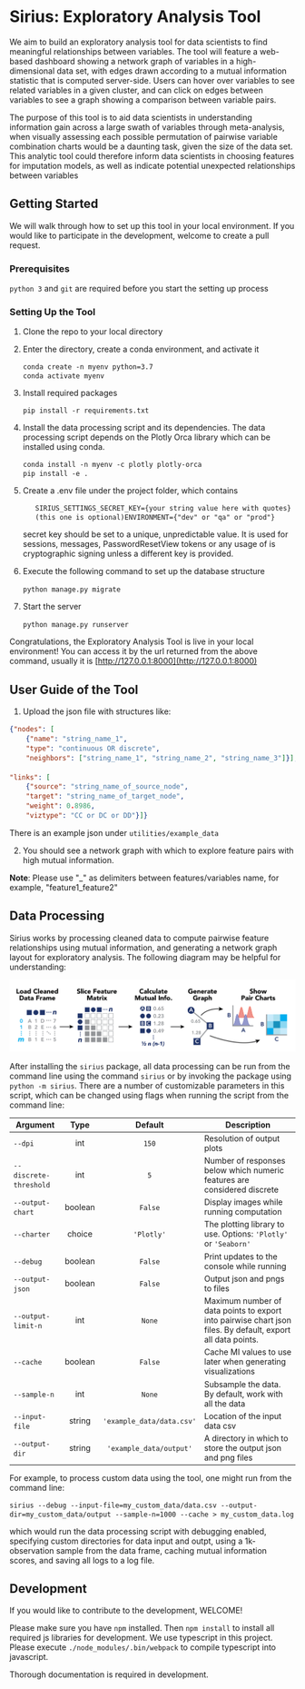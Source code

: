 # Sirius: Exploratory Analysis Tool
We aim to build an exploratory analysis tool for data scientists to find meaningful relationships between variables. The
tool will feature a web-based dashboard showing a network graph of variables in a high-dimensional data set, with edges 
drawn according to a mutual information statistic that is computed server-side. Users can hover over variables to see 
related variables in a given cluster, and can click on edges between variables to see a graph showing a comparison between 
variable pairs.

The purpose of this tool is to aid data scientists in understanding information gain across a large swath of variables 
through meta-analysis, when visually assessing each possible permutation of pairwise variable combination charts would 
be a daunting task, given the size of the data set. This analytic tool could therefore inform data scientists in choosing 
features for imputation models, as well as indicate potential unexpected relationships between variables

## Getting Started
We will walk through how to set up this tool in your local environment. If you would like to participate in the development,
welcome to create a pull request.
### Prerequisites
`python 3` and `git` are required before you start the setting up process
### Setting Up the Tool
1. Clone the repo to your local directory
2. Enter the directory, create a conda environment, and activate it

       conda create -n myenv python=3.7
       conda activate myenv
3. Install required packages

   ```
   pip install -r requirements.txt
   ```
4. Install the data processing script and its dependencies. 
   The data processing script depends on the Plotly Orca library which can be installed using conda.

       conda install -n myenv -c plotly plotly-orca
       pip install -e .   
5. Create a .env file under the project folder, which contains 
    ```text
       SIRIUS_SETTINGS_SECRET_KEY={your string value here with quotes}
       (this one is optional)ENVIRONMENT={"dev" or "qa" or "prod"}
    ```
    secret key should be set to a unique, unpredictable value. It is used for sessions, messages, PasswordResetView tokens
    or any usage of is cryptographic signing unless a different key is provided.  
6. Execute the following command to set up the database structure

    ```python manage.py migrate```  
7. Start the server

    ```python manage.py runserver```

    
Congratulations, the Exploratory Analysis Tool is live in your local environment!
You can access it by the url returned from the above command, usually it is [http://127.0.0.1:8000](http://127.0.0.1:8000)

## User Guide of the Tool

1. Upload the json file with structures like:
```json
{"nodes": [
    {"name": "string_name_1",
    "type": "continuous OR discrete",
    "neighbors": ["string_name_1", "string_name_2", "string_name_3"]}],
 
"links": [
    {"source": "string_name_of_source_node",
    "target": "string_name_of_target_node",
    "weight": 0.8986,
    "viztype": "CC or DC or DD"}]}

```
There is an example json under `utilities/example_data`

2. You should see a network graph with which to explore feature pairs with high mutual information.

<b>Note</b>: Please use "_" as delimiters between features/variables name, for example, "feature1_feature2"


## Data Processing

Sirius works by processing cleaned data to compute pairwise feature relationships using mutual information, and generating a network graph layout for exploratory analysis. The following diagram may be helpful for understanding:

![Sirius Data Processing Flowchart](https://raw.githubusercontent.com/compstorylab/sirius/develop/static/documentation/flowchart.png)

After installing the `sirius` package, all data processing can be run from the command line using the command `sirius` or by invoking the package using `python -m sirius`.  There are a number of customizable parameters in this script, which can be changed using flags when running the script from the command line:

Argument | Type | Default | Description
------------ | :-------------: | :-------------: | ------------
`--dpi` | int | `150` | Resolution of output plots
`--discrete-threshold` | int | `5` | Number of responses below which numeric features are considered discrete
`--output-chart` | boolean | `False` | Display images while running computation
`--charter` | choice | `'Plotly'` | The plotting library to use. Options: `'Plotly'` or `'Seaborn'`
`--debug` | boolean | `False` | Print updates to the console while running
`--output-json` | boolean | `False` | Output json and pngs to files
`--output-limit-n` | int | `None` | Maximum number of data points to export into pairwise chart json files. By default, export all data points.
`--cache` | boolean | `False` | Cache MI values to use later when generating visualizations
`--sample-n` | int | `None` | Subsample the data. By default, work with all the data
`--input-file` | string | `'example_data/data.csv'` | Location of the input data csv
`--output-dir` | string | `'example_data/output'` | A directory in which to store the output json and png files

For example, to process custom data using the tool, one might run from the command line:

    sirius --debug --input-file=my_custom_data/data.csv --output-dir=my_custom_data/output --sample-n=1000 --cache > my_custom_data.log

which would run the data processing script with debugging enabled, specifying custom directories for data input and outpt, using a 1k-observation sample from the data frame, caching mutual information scores, and saving all logs to a log file.


## Development
If you would like to contribute to the development, WELCOME!

Please make sure you have `npm` installed.
Then `npm install` to install all required js libraries for development.
We use typescript in this project. Please execute `./node_modules/.bin/webpack` to compile typescript into javascript.

Thorough documentation is required in development.



